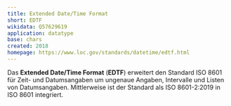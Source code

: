 ```yaml
---
title: Extended Date/Time Format
short: EDTF
wikidata: Q57629619
application: datatype
base: chars
created: 2018
homepage: https://www.loc.gov/standards/datetime/edtf.html
---
```


Das **Extended Date/Time Format** (**EDTF**) erweitert den Standard ISO 8601 für Zeit- und Datumsangaben um ungenaue Angaben, Intervalle und Listen von Datumsangaben. Mittlerweise ist der Standard als ISO 8601-2:2019 in ISO 8601 integriert.
